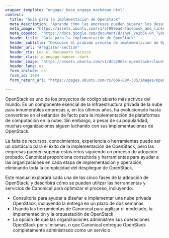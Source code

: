 ```yaml
---
wrapper_template: "engage/_base_engage_markdown.html"
context:
  title: "Guía para la implementación de OpenStack"
  meta_description: "Aprende cómo las empresas pueden superar los desafíos de implementación de OpenStack siguiendo un proceso de adopción probado."
  meta_image: "https://assets.ubuntu.com/v1/af8096ad-facebook_and_linkedin_banner.jpeg"
  meta_copydoc: "https://docs.google.com/document/d/1nyF_VA2b5K-Un_Ty9LJBo3Ph4taMlUxv7RdoN4W6ngk/edit"
  header_title: "Guía para la implementación de OpenStack"
  header_subtitle: "Descubre el probado proceso de implementación de OpenStack de Canonical"
  header_url: "#register-section"
  header_cta: Lea el documento técnico
  header_class: p-engage-banner--dark
  header_image: "https://assets.ubuntu.com/v1/dcb2963c-openstack+cloud+outlines.svg"
  header_lang: es
  form_include: es
  form_id: 3684
  form_return_url: "https://pages.ubuntu.com/rs/066-EOV-335/images/OpenStack_deployment_Spanish.pdf"

---
```


OpenStack es uno de los proyectos de código abierto más activos del mundo. Es un componente esencial de la infraestructura privada de la nube para innumerables empresas y, en los últimos años, ha evolucionado hasta convertirse en el estándar de facto para la implementación de plataformas de computación en la nube. Sin embargo, a pesar de su popularidad, muchas organizaciones siguen luchando con sus implementaciones de OpenStack.

La falta de recursos, conocimientos, experiencia o herramientas puede ser un obstáculo para el éxito de la implementación de OpenStack, pero las empresas pueden superar estos retos siguiendo un proceso de adopción probado. Canonical proporciona consultoría y herramientas para ayudar a las organizaciones en cada etapa de implementación y operación, eliminando toda la complejidad del despliegue de OpenStack.

Este manual explorará cada una de las cinco fases de la adopción de OpenStack, y describirá cómo se pueden utilizar las herramientas y servicios de Canonical para optimizar el proceso, incluyendo:

<ul class="p-list">
  <li class="p-list__item is-ticked">Consultoría para ayudar a diseñar e implementar una nube privada OpenStack, incluyendo la entrega en un plazo de dos semanas</li>
  <li class="p-list__item is-ticked">Usando las herramientas de Canonical para agilizar el modelado, la implementación y la orquestación de OpenStack</li>
  <li class="p-list__item is-ticked">La opción de que las organizaciones administren sus operaciones OpenStack por sí mismas, o que Canonical entregue OpenStack completamente administrado como un servicio</li>
</ul>
